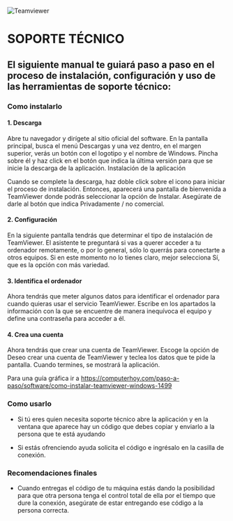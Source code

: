 ![Teamviewer](https://pbs.twimg.com/profile_images/692291794567061505/sOJTY29d.png)


# **SOPORTE TÉCNICO**

## El siguiente manual te guiará paso a paso en el proceso de instalación, configuración y uso de las herramientas de soporte técnico:

### Como instalarlo

#### 1. Descarga
Abre tu navegador y dirígete al sitio oficial del software. En la pantalla principal, busca el menú Descargas y una vez dentro, en el margen superior, verás un botón con el logotipo y el nombre de Windows. Pincha sobre él y haz click en el botón que indica la última versión para que se inicie la descarga de la aplicación.
Instalación de la aplicación

Cuando se complete la descarga, haz doble click sobre el icono para iniciar el proceso de instalación. Entonces, aparecerá una pantalla de bienvenida a TeamViewer donde podrás seleccionar la opción de Instalar. Asegúrate de darle al botón que indica Privadamente / no comercial.

#### 2. Configuración

En la siguiente pantalla tendrás que determinar el tipo de instalación de TeamViewer. El asistente te preguntará si vas a querer acceder a tu ordenador remotamente, o por lo general, sólo lo querrás para conectarte a otros equipos. Si en este momento no lo tienes claro, mejor selecciona Sí, que es la opción con más variedad.

#### 3. Identifica el ordenador

Ahora tendrás que meter algunos datos para identificar el ordenador para cuando quieras usar el servicio TeamViewer. Escribe en los apartados la información con la que se encuentre de manera inequívoca el equipo y define una contraseña para acceder a él.

#### 4. Crea una cuenta

Ahora tendrás que crear una cuenta de TeamViewer. Escoge la opción de Deseo crear una cuenta de TeamViewer y teclea los datos que te pide la pantalla. Cuando termines, se mostrará la aplicación.

Para una guía gráfica ir a https://computerhoy.com/paso-a-paso/software/como-instalar-teamviewer-windows-1499



### Como usarlo

* Si tú eres quien necesita soporte técnico abre la aplicación y en la ventana que aparece hay un código que debes copiar y enviarlo a la persona que te está ayudando

* Si estás ofrenciendo ayuda solicita el código e ingrésalo en la casilla de conexión.

### Recomendaciones finales

* Cuando entregas el código de tu máquina estás dando la posibilidad para que otra persona tenga el control total de ella por el tiempo que dure la conexión, asegúrate de estar entregando ese código a la persona correcta.

